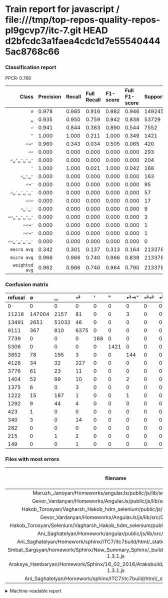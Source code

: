# Train report for javascript / file:///tmp/top-repos-quality-repos-pl9gcvp7/itc-7.git HEAD d2bfcdc3a1faea4cdc1d7e555404445ac8768c66

### Classification report

PPCR: 0.766

| Class | Precision | Recall | Full Recall | F1-score | Full F1-score | Support | Full Support | PPCR |
|------:|:----------|:-------|:------------|:---------|:---------|:--------|:-------------|:-----|
| `∅` | 0.978| 0.985| 0.916| 0.982| 0.946| 149245| 160463| 0.930 |
| `␣` | 0.935| 0.950| 0.759| 0.942| 0.838| 53729| 67220| 0.799 |
| `⏎` | 0.941| 0.844| 0.383| 0.890| 0.544| 7552| 16663| 0.453 |
| `"` | 1.000| 1.000| 0.211| 1.000| 0.349| 1421| 6727| 0.211 |
| `⏎⇥⁺` | 0.960| 0.343| 0.034| 0.505| 0.065| 420| 4272| 0.098 |
| `⏎⏎` | 0.000| 0.000| 0.000| 0.000| 0.000| 293| 4421| 0.066 |
| `⏎␣⁺␣⁺␣⁺␣⁺` | 0.000| 0.000| 0.000| 0.000| 0.000| 204| 1426| 0.143 |
| `'` | 1.000| 1.000| 0.021| 1.000| 0.042| 168| 7907| 0.021 |
| `⏎␣⁺␣⁺` | 0.000| 0.000| 0.000| 0.000| 0.000| 163| 1567| 0.104 |
| `⏎⇥⁻` | 0.000| 0.000| 0.000| 0.000| 0.000| 95| 3871| 0.025 |
| `⏎␣⁻␣⁻␣⁻␣⁻` | 0.000| 0.000| 0.000| 0.000| 0.000| 57| 1349| 0.042 |
| `⏎⏎⏎` | 0.000| 0.000| 0.000| 0.000| 0.000| 17| 357| 0.048 |
| `⏎␣⁻␣⁻` | 0.000| 0.000| 0.000| 0.000| 0.000| 9| 1384| 0.007 |
| `⏎⏎␣⁺␣⁺␣⁺␣⁺` | 0.000| 0.000| 0.000| 0.000| 0.000| 3| 218| 0.014 |
| `⏎⏎⇥⁻` | 0.000| 0.000| 0.000| 0.000| 0.000| 1| 424| 0.002 |
| `⏎⏎⇥⁺` | 0.000| 0.000| 0.000| 0.000| 0.000| 1| 150| 0.007 |
| `⏎⏎␣⁻␣⁻␣⁻␣⁻` | 0.000| 0.000| 0.000| 0.000| 0.000| 0| 282| 0.000 |
| `macro avg` | 0.342| 0.301| 0.137| 0.313| 0.164| 213378| 278701| 0.766 |
| `micro avg` | 0.966| 0.966| 0.740| 0.966| 0.838| 213378| 278701| 0.766 |
| `weighted avg` | 0.962| 0.966| 0.740| 0.964| 0.790| 213378| 278701| 0.766 |

### Confusion matrix

|refusal|  ∅| ␣| ⏎| '| "| ⏎⇥⁺| ⏎⏎| ⏎⇥⁻| ⏎␣⁺␣⁺| ⏎␣⁻␣⁻| ⏎␣⁺␣⁺␣⁺␣⁺| ⏎␣⁻␣⁻␣⁻␣⁻| ⏎⏎⇥⁻| ⏎⏎⏎| ⏎⏎␣⁻␣⁻␣⁻␣⁻| ⏎⏎␣⁺␣⁺␣⁺␣⁺| ⏎⏎⇥⁺| 
|:---|:---|:---|:---|:---|:---|:---|:---|:---|:---|:---|:---|:---|:---|:---|:---|:---|:---|
|0 |0 |0 |0 |0 |0 |0 |0 |0 |0 |0 |0 |0 |0 |0 |0 |0 |0 |
|11218 |147004 |2157 |81 |0 |0 |3 |0 |0 |0 |0 |0 |0 |0 |0 |0 |0 |0 |
|13491 |2651 |51032 |46 |0 |0 |0 |0 |0 |0 |0 |0 |0 |0 |0 |0 |0 |0 |
|9111 |367 |810 |6375 |0 |0 |0 |0 |0 |0 |0 |0 |0 |0 |0 |0 |0 |0 |
|7739 |0 |0 |0 |168 |0 |0 |0 |0 |0 |0 |0 |0 |0 |0 |0 |0 |0 |
|5306 |0 |0 |0 |0 |1421 |0 |0 |0 |0 |0 |0 |0 |0 |0 |0 |0 |0 |
|3852 |78 |195 |3 |0 |0 |144 |0 |0 |0 |0 |0 |0 |0 |0 |0 |0 |0 |
|4128 |34 |32 |227 |0 |0 |0 |0 |0 |0 |0 |0 |0 |0 |0 |0 |0 |0 |
|3776 |61 |23 |11 |0 |0 |0 |0 |0 |0 |0 |0 |0 |0 |0 |0 |0 |0 |
|1404 |52 |99 |10 |0 |0 |2 |0 |0 |0 |0 |0 |0 |0 |0 |0 |0 |0 |
|1375 |6 |0 |3 |0 |0 |0 |0 |0 |0 |0 |0 |0 |0 |0 |0 |0 |0 |
|1222 |15 |187 |1 |0 |0 |1 |0 |0 |0 |0 |0 |0 |0 |0 |0 |0 |0 |
|1292 |9 |44 |4 |0 |0 |0 |0 |0 |0 |0 |0 |0 |0 |0 |0 |0 |0 |
|423 |1 |0 |0 |0 |0 |0 |0 |0 |0 |0 |0 |0 |0 |0 |0 |0 |0 |
|340 |3 |0 |14 |0 |0 |0 |0 |0 |0 |0 |0 |0 |0 |0 |0 |0 |0 |
|282 |0 |0 |0 |0 |0 |0 |0 |0 |0 |0 |0 |0 |0 |0 |0 |0 |0 |
|215 |0 |1 |2 |0 |0 |0 |0 |0 |0 |0 |0 |0 |0 |0 |0 |0 |0 |
|149 |0 |0 |1 |0 |0 |0 |0 |0 |0 |0 |0 |0 |0 |0 |0 |0 |0 |

### Files with most errors

| filename | number of errors|
|:----:|:-----|
| Meruzh_Janoyan/Homeworks/angularJs/public/js/lib/src/Chart.Core.js | 423 |
| Gevor_Vardanyan/Homeworks/AngularJs/public/js/lib/src/Chart.Core.js | 423 |
| Hakob_Torosyan/Vagharsh_Hakob_hdm_selenium/public/js/lib/src/Chart.Core.js | 423 |
| Gevor_Vardanyan/Homeworks/AngularJs/js/lib/src/Chart.Core.js | 423 |
| Hakob_Torosyan/Selenium/Vagharsh_Hakob_hdm_selenium/public/js/lib/src/Chart.Core.js | 423 |
| Ani_Saghatelyan/Homework/angular/public/js/lib/src/Chart.Core.js | 423 |
| Ani_Saghatelyan/Homework/sphinx/ITC7/itc7build/html/_static/underscore-1.3.1.js | 169 |
| Smbat_Sargsyan/homework/Sphinx/New_Summary_Sphinx/_build/html/_static/underscore-1.3.1.js | 169 |
| Araksya_Hambaryan/Homework/Sphinx/16_02_2016/Araksbuild/html/_static/underscore-1.3.1.js | 169 |
| Ani_Saghatelyan/Homework/sphinx/ITC7/itc7build/html/_static/searchtools.js | 120 |

<details>
    <summary>Machine-readable report</summary>
```json
{
  "cl_report": {"\"": {"f1-score": 1.0, "precision": 1.0, "recall": 1.0, "support": 1421}, "\u0027": {"f1-score": 1.0, "precision": 1.0, "recall": 1.0, "support": 168}, "macro avg": {"f1-score": 0.3128778477973803, "precision": 0.34198421290571124, "recall": 0.301281909083706, "support": 213378}, "micro avg": {"f1-score": 0.9660977232891863, "precision": 0.9660977232891863, "recall": 0.9660977232891863, "support": 213378}, "weighted avg": {"f1-score": 0.963769073552901, "precision": 0.9622458300959438, "recall": 0.9660977232891863, "support": 213378}, "\u2205": {"f1-score": 0.9815775592102188, "precision": 0.9781941828973723, "recall": 0.984984421588663, "support": 149245}, "\u23ce": {"f1-score": 0.8897418004187021, "precision": 0.9405429330185896, "recall": 0.8441472457627118, "support": 7552}, "\u23ce\u21e5\u207a": {"f1-score": 0.5052631578947367, "precision": 0.96, "recall": 0.34285714285714286, "support": 420}, "\u23ce\u21e5\u207b": {"f1-score": 0.0, "precision": 0.0, "recall": 0.0, "support": 95}, "\u23ce\u23ce": {"f1-score": 0.0, "precision": 0.0, "recall": 0.0, "support": 293}, "\u23ce\u23ce\u21e5\u207a": {"f1-score": 0.0, "precision": 0.0, "recall": 0.0, "support": 1}, "\u23ce\u23ce\u21e5\u207b": {"f1-score": 0.0, "precision": 0.0, "recall": 0.0, "support": 1}, "\u23ce\u23ce\u23ce": {"f1-score": 0.0, "precision": 0.0, "recall": 0.0, "support": 17}, "\u23ce\u23ce\u2423\u207a\u2423\u207a\u2423\u207a\u2423\u207a": {"f1-score": 0.0, "precision": 0.0, "recall": 0.0, "support": 3}, "\u23ce\u23ce\u2423\u207b\u2423\u207b\u2423\u207b\u2423\u207b": {"f1-score": 0.0, "precision": 0.0, "recall": 0.0, "support": 0}, "\u23ce\u2423\u207a\u2423\u207a": {"f1-score": 0.0, "precision": 0.0, "recall": 0.0, "support": 163}, "\u23ce\u2423\u207a\u2423\u207a\u2423\u207a\u2423\u207a": {"f1-score": 0.0, "precision": 0.0, "recall": 0.0, "support": 204}, "\u23ce\u2423\u207b\u2423\u207b": {"f1-score": 0.0, "precision": 0.0, "recall": 0.0, "support": 9}, "\u23ce\u2423\u207b\u2423\u207b\u2423\u207b\u2423\u207b": {"f1-score": 0.0, "precision": 0.0, "recall": 0.0, "support": 57}, "\u2423": {"f1-score": 0.9423408950318072, "precision": 0.9349945034811287, "recall": 0.9498036442144838, "support": 53729}},
  "cl_report_full": {"\"": {"f1-score": 0.3487972508591065, "precision": 1.0, "recall": 0.21123829344432882, "support": 6727}, "\u0027": {"f1-score": 0.04160990712074303, "precision": 1.0, "recall": 0.021246996332363727, "support": 7907}, "macro avg": {"f1-score": 0.16373887476283033, "precision": 0.34198421290571124, "recall": 0.13671059444491335, "support": 278701}, "micro avg": {"f1-score": 0.8378492071395041, "precision": 0.9660977232891863, "recall": 0.7396600658052895, "support": 278701}, "weighted avg": {"f1-score": 0.7899708264040972, "precision": 0.9121664098340202, "recall": 0.7396600658052895, "support": 278701}, "\u2205": {"f1-score": 0.9461421620369178, "precision": 0.9781941828973723, "recall": 0.9161239662725986, "support": 160463}, "\u23ce": {"f1-score": 0.5439187747962971, "precision": 0.9405429330185896, "recall": 0.3825841685170738, "support": 16663}, "\u23ce\u21e5\u207a": {"f1-score": 0.06512890094979647, "precision": 0.96, "recall": 0.033707865168539325, "support": 4272}, "\u23ce\u21e5\u207b": {"f1-score": 0.0, "precision": 0.0, "recall": 0.0, "support": 3871}, "\u23ce\u23ce": {"f1-score": 0.0, "precision": 0.0, "recall": 0.0, "support": 4421}, "\u23ce\u23ce\u21e5\u207a": {"f1-score": 0.0, "precision": 0.0, "recall": 0.0, "support": 150}, "\u23ce\u23ce\u21e5\u207b": {"f1-score": 0.0, "precision": 0.0, "recall": 0.0, "support": 424}, "\u23ce\u23ce\u23ce": {"f1-score": 0.0, "precision": 0.0, "recall": 0.0, "support": 357}, "\u23ce\u23ce\u2423\u207a\u2423\u207a\u2423\u207a\u2423\u207a": {"f1-score": 0.0, "precision": 0.0, "recall": 0.0, "support": 218}, "\u23ce\u23ce\u2423\u207b\u2423\u207b\u2423\u207b\u2423\u207b": {"f1-score": 0.0, "precision": 0.0, "recall": 0.0, "support": 282}, "\u23ce\u2423\u207a\u2423\u207a": {"f1-score": 0.0, "precision": 0.0, "recall": 0.0, "support": 1567}, "\u23ce\u2423\u207a\u2423\u207a\u2423\u207a\u2423\u207a": {"f1-score": 0.0, "precision": 0.0, "recall": 0.0, "support": 1426}, "\u23ce\u2423\u207b\u2423\u207b": {"f1-score": 0.0, "precision": 0.0, "recall": 0.0, "support": 1384}, "\u23ce\u2423\u207b\u2423\u207b\u2423\u207b\u2423\u207b": {"f1-score": 0.0, "precision": 0.0, "recall": 0.0, "support": 1349}, "\u2423": {"f1-score": 0.8379638752052545, "precision": 0.9349945034811287, "recall": 0.7591788158286225, "support": 67220}},
  "ppcr": 0.7656161980043129
}
```
</details>
